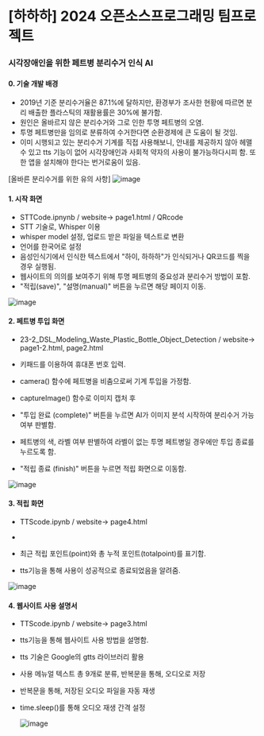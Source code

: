 # [하하하] 2024 오픈소스프로그래밍 팀프로젝트
### 시각장애인을 위한 페트병 분리수거 인식 AI

#### 0. 기술 개발 배경

- 2019년 기준 분리수거율은 87.1%에 달하지만, 환경부가 조사한 현황에 따르면 분리 배출한 플라스틱의 재활용률은 30%에 불가함.
- 원인은 올바르지 않은 분리수거와 그로 인한 투명 페트병의 오염.
- 투명 페트병만을 임의로 분류하여 수거한다면 순환경제에 큰 도움이 될 것임.
- 이미 시행되고 있는 분리수거 기계를 직접 사용해보니, 안내를 제공하지 않아 헤맬 수 있고 tts 기능이 없어 시각장애인과 사회적 약자의 사용이 불가능하다시피 함. 또한 앱을 설치해야 한다는 번거로움이 있음.
  

[올바른 분리수거를 위한 유의 사항]
![image](https://github.com/sojeong26/hahaha/assets/164765964/d32c23ec-42ce-4d72-95c4-944366c47c07)

  
#### 1. 시작 화면
- STTCode.ipnynb / website-> page1.html / QRcode
- STT 기술로, Whisper 이용
- whisper model 설정, 업로드 받은 파일을 텍스트로 변환
- 언어를 한국어로 설정
- 음성인식기에서 인식한 텍스트에서 "하이, 하하하"가 인식되거나 QR코드를 찍을 경우 실행됨.
- 웹사이트의 의의를 보여주기 위해 투명 페트병의 중요성과 분리수거 방법이 포함.
- "적립(save)", "설명(manual)" 버튼을 누르면 해당 페이지 이동.
  
![image](https://github.com/sojeong26/hahaha/assets/164765964/bd5a312f-9e69-4c27-8196-c3ae920dd690)
  
  
#### 2. 페트병 투입 화면
- 23-2_DSL_Modeling_Waste_Plastic_Bottle_Object_Detection / website-> page1-2.html, page2.html 

- 키패드를 이용하여 휴대폰 번호 입력.
- camera() 함수에 페트병을 비춤으로써 기계 투입을 가정함.
- captureImage() 함수로 이미지 캡처 후
- "투입 완료 (complete)" 버튼을 누르면 AI가 이미지 분석 시작하여 분리수거 가능여부 판별함.
    
- 페트병의 색, 라벨 여부 판별하여 라벨이 없는 투명 페트병일 경우에만 투입 종료를 누르도록 함.
  
- "적립 종료 (finish)" 버튼을 누르면 적립 화면으로 이동함.
  
![image](https://github.com/sojeong26/hahaha/assets/164765964/057165df-4506-4758-9c4e-e813367b65d9)


#### 3. 적립 화면
- TTScode.ipynb / website-> page4.html
- 

- 최근 적립 포인트(point)와 총 누적 포인트(totalpoint)를 표기함.
- tts기능을 통해 사용이 성공적으로 종료되었음을 알려줌. 

![image](https://github.com/sojeong26/hahaha/assets/164765964/5866b928-b661-40ca-bccd-8cd22cb394d8)


#### 4. 웹사이트 사용 설명서
- TTScode.ipynb / website-> page3.html

- tts기능을 통해 웹사이트 사용 방법을 설명함.
- tts 기술은 Google의 gtts 라이브러리 활용
- 사용 메뉴얼 텍스트 총 9개로 분류, 반복문을 통해, 오디오로 저장
- 반복문을 통해, 저장된 오디오 파일을 자동 재생
- time.sleep()를 통해 오디오 재생 간격 설정
  
  ![image](https://github.com/sojeong26/hahaha/assets/164765964/c8ed5809-5925-4d48-a0ee-76b7c1e672f7)
